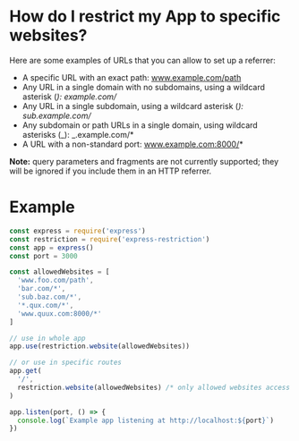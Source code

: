# How do I restrict my App to specific websites?

Here are some examples of URLs that you can allow to set up a referrer:

- A specific URL with an exact path: www.example.com/path
- Any URL in a single domain with no subdomains, using a wildcard asterisk (_): example.com/_
- Any URL in a single subdomain, using a wildcard asterisk (_): sub.example.com/_
- Any subdomain or path URLs in a single domain, using wildcard asterisks (_): _.example.com/\*
- A URL with a non-standard port: www.example.com:8000/*

**Note:** query parameters and fragments are not currently supported; they will be ignored if you include them in an HTTP referrer.

# Example

```javascript
const express = require('express')
const restriction = require('express-restriction')
const app = express()
const port = 3000

const allowedWebsites = [
  'www.foo.com/path',
  'bar.com/*',
  'sub.baz.com/*',
  '*.qux.com/*',
  'www.quux.com:8000/*'
]

// use in whole app
app.use(restriction.website(allowedWebsites))

// or use in specific routes
app.get(
  '/',
  restriction.website(allowedWebsites) /* only allowed websites access here */
)

app.listen(port, () => {
  console.log(`Example app listening at http://localhost:${port}`)
})
```
